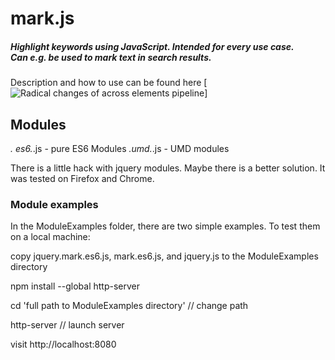 # mark.js

##### Highlight keywords using JavaScript. Intended for every use case. <br> Can e.g. be used to mark text in search results.

Description and how to use can be found here [![Radical changes of across elements pipeline](https://github.com/julmot/mark.js/pull/450)]

## Modules
*. es6.*.js - pure ES6 Modules
*.umd.*.js - UMD modules

There is a little hack with jquery modules. Maybe there is a better solution. It was tested on Firefox and Chrome.

### Module examples
In the ModuleExamples folder, there are two simple examples.
To test them on a local machine:

copy jquery.mark.es6.js, mark.es6.js, and jquery.js to the ModuleExamples directory

npm install --global http-server

cd 'full path to ModuleExamples directory'    // change path

http-server  // launch server

visit http://localhost:8080